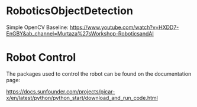 # RoboticsObjectDetection

Simple OpenCV Baseline: https://www.youtube.com/watch?v=HXDD7-EnGBY&ab_channel=Murtaza%27sWorkshop-RoboticsandAI

# Robot Control
The packages used to control the robot can be found on the documentation page:

https://docs.sunfounder.com/projects/picar-x/en/latest/python/python_start/download_and_run_code.html